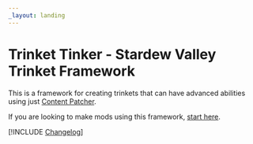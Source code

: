 ```yaml
---
_layout: landing
---
```


# Trinket Tinker - Stardew Valley Trinket Framework

This is a framework for creating trinkets that can have advanced abilities using just [Content Patcher](https://github.com/Pathoschild/StardewMods/tree/stable/ContentPatcher).

If you are looking to make mods using this framework, [start here](guide/0-Trinket.md).

[!INCLUDE [Changelog](CHANGELOG.md)]

